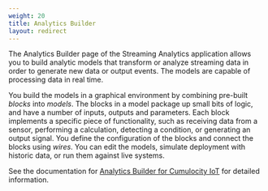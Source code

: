 ```yaml
---
weight: 20
title: Analytics Builder
layout: redirect
---
```

The Analytics Builder page of the Streaming Analytics application allows you to build analytic models that transform or analyze streaming data in order to generate new data or output events. The models are capable of processing data in real time.

You build the models in a graphical environment by combining pre-built *blocks* into *models*. The blocks in a model package up small bits of logic, and have a number of inputs, outputs and parameters. Each block implements a specific piece of functionality, such as receiving data from a sensor, performing a calculation, detecting a condition, or generating an output signal. You define the configuration of the blocks and connect the blocks using *wires*. You can edit the models, simulate deployment with historic data, or run them against live systems.

See the documentation for [Analytics Builder for Cumulocity IoT](https://documentation.softwareag.com/onlinehelp/Rohan/Analytics_Builder/pab10-7-0/apama-pab-webhelp/index.html) for detailed information.

